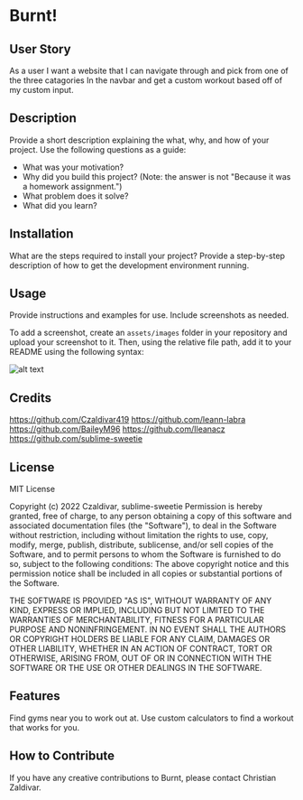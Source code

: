 # Burnt!

## User Story

As a user I want a website that I can navigate through and pick from one of the three catagories In the navbar and get a custom
workout based off of my custom input.

## Description

Provide a short description explaining the what, why, and how of your project. Use the following questions as a guide:

- What was your motivation?
- Why did you build this project? (Note: the answer is not "Because it was a homework assignment.")
- What problem does it solve?
- What did you learn?


## Installation

What are the steps required to install your project? Provide a step-by-step description of how to get the development environment running.

## Usage

Provide instructions and examples for use. Include screenshots as needed.

To add a screenshot, create an `assets/images` folder in your repository and upload your screenshot to it. Then, using the relative file path, add it to your README using the following syntax:

![alt text](assets/images/screenshot.png)

## Credits

https://github.com/Czaldivar419
https://github.com/leann-labra
https://github.com/BaileyM96
https://github.com/Ileanacz
https://github.com/sublime-sweetie


## License

MIT License

Copyright (c) 2022 Czaldivar, sublime-sweetie
Permission is hereby granted, free of charge, to any person obtaining a copy
of this software and associated documentation files (the "Software"), to deal
in the Software without restriction, including without limitation the rights
to use, copy, modify, merge, publish, distribute, sublicense, and/or sell
copies of the Software, and to permit persons to whom the Software is
furnished to do so, subject to the following conditions:
The above copyright notice and this permission notice shall be included in all
copies or substantial portions of the Software.

THE SOFTWARE IS PROVIDED "AS IS", WITHOUT WARRANTY OF ANY KIND, EXPRESS OR
IMPLIED, INCLUDING BUT NOT LIMITED TO THE WARRANTIES OF MERCHANTABILITY,
FITNESS FOR A PARTICULAR PURPOSE AND NONINFRINGEMENT. IN NO EVENT SHALL THE
AUTHORS OR COPYRIGHT HOLDERS BE LIABLE FOR ANY CLAIM, DAMAGES OR OTHER
LIABILITY, WHETHER IN AN ACTION OF CONTRACT, TORT OR OTHERWISE, ARISING FROM,
OUT OF OR IN CONNECTION WITH THE SOFTWARE OR THE USE OR OTHER DEALINGS IN THE
SOFTWARE.



## Features

Find gyms near you to work out at.
Use custom calculators to find a workout that works for you.

## How to Contribute

If you have any creative contributions to Burnt, please contact Christian Zaldivar. 

